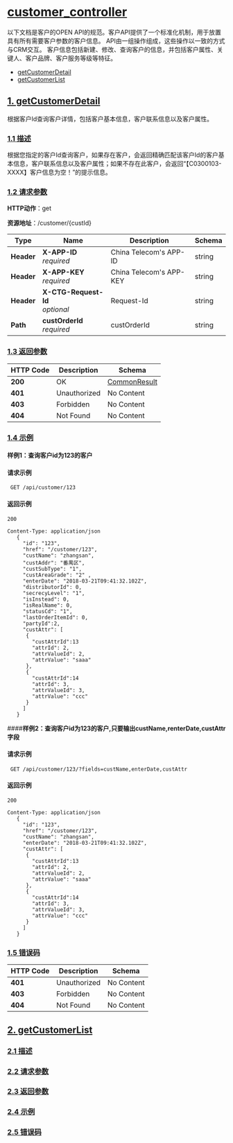 # [customer_controller](#1)

以下文档是客户的OPEN API的规范。客户API提供了一个标准化机制，用于放置具有所有需要客户参数的客户信息。 API由一组操作组成，这些操作以一致的方式与CRM交互。 客户信息包括新建、修改、查询客户的信息，并包括客户属性、关键人、客户品牌、客户服务等级等特征。  

* [getCustomerDetail](#getCustomerDetail)
* [getCustomerList](#getCustomerList)




## <span id="getCustomerDetail">[1. getCustomerDetail](#2)</span>

 根据客户Id查询客户详情，包括客户基本信息，客户联系信息以及客户属性。

### [1.1 描述](#3)

 根据您指定的客户Id查询客户，如果存在客户，会返回精确匹配该客户Id的客户基本信息，客户联系信息以及客户属性；如果不存在此客户，会返回“【C0300103-XXXX】客户信息为空！”的提示信息。

### [1.2 请求参数](#1)

 **HTTP动作**：get



 **资源地址**：/customer/{custId}



|Type|Name|Description|Schema|
|---|---|---|---|
|**Header**|**X-APP-ID** <br>*required*|China Telecom's APP-ID|string|
|**Header**|**X-APP-KEY** <br>*required*|China Telecom's APP-KEY|string|
|**Header**|**X-CTG-Request-Id** <br>*optional*|Request-Id|string|
|**Path**|**custOrderId** <br>*required*|custOrderId|string|



### [1.3 返回参数](#3)

|HTTP Code|Description|Schema|
|---|---|---|
|**200**|OK|[CommonResult](#commonresult)|
|**401**|Unauthorized|No Content|
|**403**|Forbidden|No Content|
|**404**|Not Found|No Content|



### [1.4 示例](#3)

#### **样例1：查询客户id为123的客户**

#### 请求示例

` GET /api/customer/123`

#### 返回示例  
 
    200  

    Content-Type: application/json
       { 
	     "id": "123",
	     "href": "/customer/123", 
	     "custName": "zhangsan",  
	     "custAddr": "番禺区", 
	     "custSubType": "1",
	     "custAreaGrade": "2" ,
	     "enterDate": "2018-03-21T09:41:32.102Z",
	     "distributorId": 0,
	     "secrecyLevel": "1",
	     "isInstead": 0,
	     "isRealName": 0,
	     "statusCd": "1",
	     "lastOrderItemId": 0,
	     "partyId":2,
	     "custAttr": [
	      {
		    "custAttrId":13
		    "attrId": 2,
		    "attrValueId": 2,
		    "attrValue": "saaa"
	      },
	      {
		    "custAttrId":14
		    "attrId": 3,
		    "attrValueId": 3,
		    "attrValue": "ccc"
	      }
	     ]  
       }


####**样例2：查询客户id为123的客户,只要输出custName,renterDate,custAttr字段**

#### 请求示例

` GET /api/customer/123/?fields=custName,enterDate,custAttr`

#### 返回示例
  
    200  

    Content-Type: application/json
	   { 
	     "id": "123",
	     "href": "/customer/123", 
	     "custName": "zhangsan",  
	     "enterDate": "2018-03-21T09:41:32.102Z",
	     "custAttr": [
	      {
		    "custAttrId":13
		    "attrId": 2,
		    "attrValueId": 2,
		    "attrValue": "saaa"
	      },
	      {
		    "custAttrId":14
		    "attrId": 3,
		    "attrValueId": 3,
		    "attrValue": "ccc"
	      }
	     ]  
       }
 
### [1.5 错误码](#3)

|HTTP Code|Description|Schema|
|---|---|---|
|**401**|Unauthorized|No Content|
|**403**|Forbidden|No Content|
|**404**|Not Found|No Content|


## <span id="getCustomerList">[2. getCustomerList](#2)</span>

### [2.1 描述](#3)
### [2.2 请求参数](#3)
### [2.3 返回参数](#3)
### [2.4 示例](#3)
### [2.5 错误码](#3)

